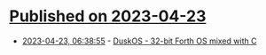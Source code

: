 # [Published on 2023-04-23](index.md)

* [2023-04-23, 06:38:55](https://lobste.rs/s/hd2kz6/duskos_32_bit_forth_os_mixed_with_c) - [DuskOS - 32-bit Forth OS mixed with C](https://git.sr.ht/~vdupras/duskos)
